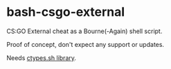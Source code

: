 # bash-csgo-external
CS:GO External cheat as a Bourne(-Again) shell script.

Proof of concept, don't expect any support or updates.

Needs [ctypes.sh library](https://github.com/taviso/ctypes.sh).
